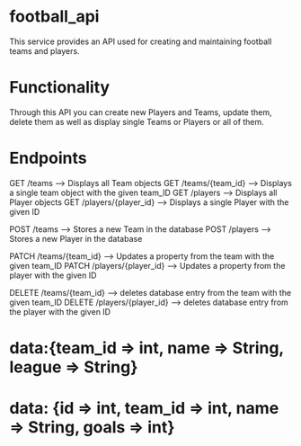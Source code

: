 # football_api

This service provides an API used for creating and maintaining football teams and players.

# Functionality

Through this API you can create new Players and Teams, update them, delete them as well as display single Teams or Players or all of them.

# Endpoints

GET /teams --> Displays all Team objects
GET /teams/{team_id} --> Displays a single team object with the given team_ID
GET /players --> Displays all Player objects
GET /players/{player_id} --> Displays a single Player with the given ID

POST /teams --> Stores a new Team in the database
POST /players --> Stores a new Player in the database

PATCH /teams/{team_id} --> Updates a property from the team with the given team_ID
PATCH /players/{player_id} --> Updates a property from the player with the given ID

DELETE /teams/{team_id} --> deletes database entry from the team with the given team_ID
DELETE /players/{player_id} --> deletes database entry from the player with the given ID

# <team object> data:{team_id => int, name => String, league => String}

# <player object> data: {id => int, team_id => int, name => String, goals => int}
